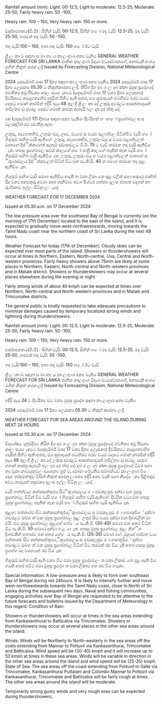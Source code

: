 Rainfall amount (mm): Light: 00-12.5, Light to moderate: 12.5-25, Moderate: 25-50, Fairly heavy rain: 50 -100,

Heavy rain: 100 – 150, Very heavy rain: 150 or more.

වර්ෂාපතනය(මි.මී) : සිහින් වැසි: 00-12.5, සිහින් හ ෝ මද වැසි: 12.5-25, මද වැසි: 25-50, තරමක් තද වැසි: 50 -100,

තද වැසි:100 – 150, ඉතා තද වැසි: 150 හ ෝ ඊට වැඩි

ශ්‍රී ලං කා ව සඳහා ස මා න්‍ය ය කා ලංගුණ අන්‍ය වැකිය GENERAL WEATHER FORECAST FOR SRI LANKA ජාතික කාලගුණ විදයා මධ්‍යස්ථානහේ, අනාවැකි අංශය මගින් නිකුත් කරන ලදි Issued by Forecasting Division, National Meteorological Centre

2024 දෙසැම්බර් මාස 17 දින්‍ය සඳහා කා ලංගුණ අන්‍ය වැකිය 2024 දෙසැම්බර් මාස 17 දින්‍ය උෙෑසන්‍ය 05.30 ට නිකුත්කාරන්‍ය ලංදි. නිරිත දිග දබ ග ලං දබ ක්කා මුහුදු ප්‍රදේශදේ පවතින්‍ය අඩු පීඩන්‍ය කාලං පය ෙැන්‍යට (දෙසැම්බර් මාස 17 වන්‍ය දින්‍ය උෙෑසන්‍ය) දිවයින්‍යට න්‍යැදගන්‍යහිර දෙසින් පිහිට ඇති අතර, එය ක්‍රමාදයන් බටහිරට බරව වයඹ දෙසට ගමාන් කාරමින් ඉදිරි පැය 48 තුලංදී ශ්‍රී ලං කා දේ උතුරු දවරළට ආසන්න්‍යදයන් තමිල්න්‍ය ඩු දවරළ දෙසට ගමාන් කාරනු ඇතැයි බලං දප දර ත්තු දේ.

අෙ (දෙසැම්බර් 17) දින්‍යය සඳහා අන්‍ය වැකිය: දිවයිහන් හ ාහ ෝ ප්‍රහේශවල අ ස වලාකුලින් රව පවතිනු ඇත.

උතුරු, නැහෙනහිර, උතුරු-මැද, ඌව, මධ්‍යම ස වයඹ පළාත්වල විටින්විට වැසි හ ෝ ගිගුරුම් සහිත වැසි ඇතිහේ. උතුරු, නැහෙනහිර, උතුරු-මැද ස වයඹ පළාත්වලත් මාතහේ දිස්ික්කහේත් ඇතැම් ස්ථානවලට මි.මී. 75 ට වැඩි තරමක තද වැසි ඇතිවිය ැක. හසසු ප්‍රහේශවල සවස් කාලහේ හ ෝ රාත්‍රී කාලහේ තැනින් තැන වැසි හ ෝ ගිගුරුම් සහිත වැසි ඇතිවිය ැක. උතුරු, උතුරු-මැද ස වයඹ පළාත්වලත් මාතහේ ස ිකුණාමලය දිස්ික්කවලත් විටින් විට මන පැ.කි.මී. 40 ක පමණ තරමක තද සුළං ඇතිවිය ැක.

ගිගුරුම් සහිත වැසි සමාග ඇතිවිය හාැකි ත වකා ලිකා තෙ සුළ වලින් සහා අකුණු මාඟින් සිදු වන්‍ය අන්‍යතුරු අවමා කාර ගැනීමාට අවශ පියවර ගන්න්‍ය දලංස ජන්‍යත වදගන් කා රුණිකාව ඉල්ලං සිටිනු ලංැදේ.

WEATHER FORECAST FOR 17 DECEMBER 2024

Issued at 05.30 a.m. on 17 December 2024

The low pressure area over the southwest Bay of Bengal is currently (on the morning of 17th December) located to the east of the island, and It is expected to gradually move west-northwestwards, moving towards the Tamil Nadu coast near the northern coast of Sri Lanka during the next 48 hours.

Weather Forecast for today (17th of December): Cloudy skies can be expected over most parts of the island. Showers or thundershowers will occur at times in Northern, Eastern, North-central, Uva, Central and North-western provinces. Fairly heavy showers above 75mm are likely at some places in Northern, Eastern, North-central and North-western provinces and in Matale district. Showers or thundershowers may occur at several places elsewhere during the evening or night.

Fairly strong winds of about 40 kmph can be expected at times over Northern, North-central and North-western provinces and in Matale and Trincomalee districts.

The general public is kindly requested to take adequate precautions to minimize damages caused by temporary localized strong winds and lightning during thundershowers.

Rainfall amount (mm): Light: 00-12.5, Light to moderate: 12.5-25, Moderate: 25-50, Fairly heavy rain: 50 -100,

Heavy rain: 100 – 150, Very heavy rain: 150 or more.

වර්ෂාපතනය(මි.මී) : සිහින් වැසි: 00-12.5, සිහින් හ ෝ මද වැසි: 12.5-25, මද වැසි: 25-50, තරමක් තද වැසි: 50 -100,

තද වැසි:100 – 150, ඉතා තද වැසි: 150 හ ෝ ඊට වැඩි

ශ්‍රී ලං කා ව සඳහා ස මා න්‍ය ය කා ලංගුණ අන්‍ය වැකිය GENERAL WEATHER FORECAST FOR SRI LANKA ජාතික කාලගුණ විදයා මධ්‍යස්ථානහේ, අනාවැකි අංශය මගින් නිකුත් කරන ලදි Issued by Forecasting Division, National Meteorological Centre

ඉදිරි පැය 24 ට දිවයින්‍ය වට වන්‍ය මුහුදු ප්‍රදේශ සඳහා කා ලංගුණ අන්‍ය වැකිය

2024 දෙසැම්බර් මාස 17 දින්‍ය උෙෑසන්‍ය 05.30 ට නිකුත් කාරන්‍ය ලංදි.

WEATHER FORECAST FOR SEA AREAS AROUND THE ISLAND DURING NEXT 24 HOURS

Issued at 05.30 a.m. on 17 December 2024

විදශේෂ ෙැනුම්දීමා: නිරිත දිග දබ ග ලං දබ ක්කා මුහුදු ප්‍රදේශදේ පවතින්‍ය අඩු පීඩන්‍ය කාලං පය ෙැන්‍යට (දෙසැම්බර් මාස 17 වන්‍ය දින්‍ය උෙෑසන්‍ය) දිවයින්‍යට න්‍යැදගන්‍යහිර දෙසින් පිහිට ඇති අතර, එය ක්‍රමාදයන් බටහිරට බරව වයඹ දෙසට ගමාන් කාරමින් ඉදිරි පැය 48 තුලංදී ශ්‍රී ලං කා දේ උතුරු දවරළට ආසන්න්‍යදයන් තමිල්න්‍ය ඩු දවරළ දෙසට ගමාන් කාරනු ඇතැයි බලං දප දර ත්තු දේ. දබ ග ලං දබ ක්කා මුහුදු ප්‍රදේශදේ ධීවර සහා න්‍ය වුකා කාටයුතුවලං දයදෙන්‍ය ප්‍රජ ව, දමාමා පේධතිය සම්බන්ධව කා ලංගුණ විෙ දෙප ර්තදම්න්තුව විසින් නිකුත් කාරනු ලංබන්‍ය ඉදිරි අන්‍ය වැකි සහා නිදේෙන්‍ය පිළිබඳව අවධ න්‍යදයන් පසුවන්‍ය දලංස ඉල්ලං සිටිනු ලංැදේ.

වැසි තත්ත්වය: කන්කසන්තුරය සිට ිකුණාමලය ර ා මඩකලපුව දක්වා වන මුහුදු ප්‍රහේශවල විටින් විට වැසි හ ෝ ගිගුරුම් සහිත වැසි ඇතිහේ. දිවයින වටා වන හසසු මුහුදු ප්‍රහේශවල තැනින් තැන වැසි හ ෝ ගිගුරුම් සහිත වැසි ඇතිවිය ැක.

සුළඟ: මන්නාරම සිට කන්කසන්තුරය, ිකුණාමලය ස මඩකලපුව ර ා හපාතුවිේ දක්වා හවරළට ඔබ්හ න් වන මුහුදු ප්‍රහේශවල සුළං උතුර සිට වයඹ දක්වා වන දිශාවලින් මා එයි. එම මුහුදු ප්‍රහේශවල සුළහේ හේෙය පැ.කි.මී. (30-40) පමණ වන අතර විටින් විට පැ.කි.මී. 50 පමාණ දක්වා ඉ ළ යා ැක. හසසු මුහුදු ප්‍රහේශවල සුළං නිශ්ිත දිශාවකින් හතාරව මන අතර හේෙය පැ.කි.මී. (25-35) පමණ හේ. මුහුදේ සේවභ වය: මන්නාරම සිට කන්කසන්තුරය, ිකුණාමලය ස මඩකලපුව ර ා හපාතුවිේ දක්වා හවරළට ඔබ්හ න් වන මුහුදු ප්‍රහේශවල විටින් විට තරමක් රළු විය ැකි අතර හසසු මුහුදු ප්‍රහේශ මද වශහයන් රළු විය ැක.

ගිගුරුම් සහිත වැසි ඇති වන්‍ය විට එමා මුහුදු ප්‍රදේශවලං ත වකා ලිකාව තෙ සුළ ඇති විය හාැකි අතර එවිට එමා මුහුදු ප්‍රදේශ ත වකා ලිකාව ඉත රළු විය හාැකා.

Special Information: A low-pressure area is likely to form over southeast Bay of Bengal during net 24hours. It is likely to intensify further and move west-northwestwards towards the Tamil Nadu coast, close to North of Sri Lanka during the subsequent two days. Naval and fishing communities, engaging activities over Bay of Bengal are requested to be attentive to the future forecasts and bulletins issued by the Department of Meteorology in this regard. Condition of Rain:

Showers or thundershowers will occur at times in the sea areas extending from Kankasanthurai to Batticaloa via Trincomalee. Showers or thundershowers may occur at several places in the other sea areas around the island.

Winds: Winds will be Northerly to North-westerly in the sea areas off the costs extending from Mannar to Pottuvil via Kankasanthurai, Trincomalee and Batticaloa. Wind speed will be (30-40) kmph and it will increase up to 50 kmph at times in these sea areas. Winds will be variable in direction in the other sea areas around the island and wind speed will be (25-35) kmph. State of Sea: The sea areas off the coast extending from Pottuvil to Galle via Trincomalee, Kankasanthurai Puttalam and Colombo Mannar to Pottuvil via Kankasanthurai, Trincomalee and Batticaloa will be fairly rough at times. The other sea areas around the island will be moderate.

Temporarily strong gusty winds and very rough seas can be expected during thundershowers.
